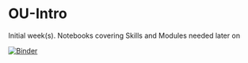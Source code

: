 # OU-Intro

Initial week(s). Notebooks covering Skills and Modules needed later on

[![Binder](https://mybinder.org/badge_logo.svg)](https://mybinder.org/v2/gh/hughdickinson/OU-Intro/master)
